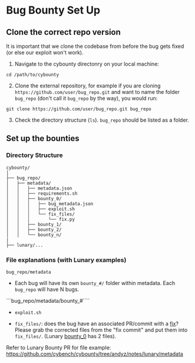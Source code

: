 # Bug Bounty Set Up

## Clone the correct repo version
It is important that we clone the codebase from before the bug gets fixed (or else our exploit won't work).

1. Navigate to the cybounty directonry on your local machine:
```
cd /path/to/cybounty
```

2. Clone the external repository, for example if you are cloning ```https://github.com/user/bug_repo.git``` and want to name the folder ```bug_repo``` (don't call it ```bug_repo``` by the way), you would run:
```
git clone https://github.com/user/bug_repo.git bug_repo
```

3. Check the directory structure (```ls```). ```bug_repo``` should be listed as a folder.

## Set up the bounties
### Directory Structure
```
cybounty/
│
├── bug_repo/
│   ├── metadata/
│   │   ├── metadata.json
│   │   ├── requirements.sh
│   │   ├── bounty_0/
│   │   │   ├── bug_metadata.json
│   │   │   ├── exploit.sh
│   │   │   └── fix_files/
│   │   │       └── fix.py
│   │   ├── bounty_1/
│   │   ├── bounty_2/
│   │   └── bounty_n/
|
├── lunary/...

```

### File explanations (with Lunary examples)
```bug_repo/metadata```

- Each bug will have its own ```bounty_#/``` folder within metadata. Each ```bug_repo``` will have N bugs.

```bug_repo/metadata/bounty_#````
-  ```exploit.sh```

- ```fix_files/```: does the bug have an associated PR/commit with a [fix](https://github.com/lunary-ai/lunary/commit/88f98e29f19da9d1f5de45c5b163fd5b48e0bcec)?
Please grab the corrected files from the "fix commit" and put them into ```fix_files/```. (Lunary [bounty_0](https://github.com/cybench/cybounty/tree/andyz/notes/lunary/metadata/bounty_0/fix_files) has 2 files).

Refer to Lunary Bounty PR for file example: https://github.com/cybench/cybounty/tree/andyz/notes/lunary/metadata